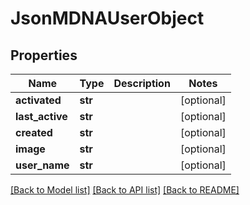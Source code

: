 # JsonMDNAUserObject


## Properties
Name | Type | Description | Notes
------------ | ------------- | ------------- | -------------
**activated** | **str** |  | [optional] 
**last_active** | **str** |  | [optional] 
**created** | **str** |  | [optional] 
**image** | **str** |  | [optional] 
**user_name** | **str** |  | [optional] 

[[Back to Model list]](../README.md#documentation-for-models) [[Back to API list]](../README.md#documentation-for-api-endpoints) [[Back to README]](../README.md)


